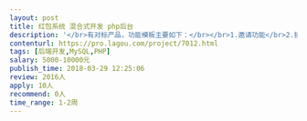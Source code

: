 ```yaml
---                
layout: post       
title: 红包系统 混合式开发 php后台           
description: '</br>有对标产品，功能模板主要如下：</br></br>1.邀请功能</br>2.接入腾讯地图sdk</br>3.接入腾讯广告</br></br>React+php后台实现</br>希望最好是负责任的全栈工程师，能深刻了解需求，并具有快速实现需求的能力</br>'     
contenturl: https://pro.lagou.com/project/7012.html      
tags: [后端开发,MySQL,PHP]            
salary: 5000-10000元          
publish_time: 2018-03-29 12:25:06         
review: 2016人                   
apply: 10人                   
recommend: 0人                   
time_range: 1-2周              
---                 
```

